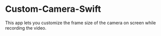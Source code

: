 # Custom-Camera-Swift

This app lets you customize the frame size of the camera on screen while recording the video.
